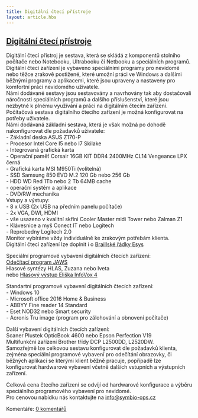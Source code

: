 ```yaml
---
title: Digitální čtecí přístroje
layout: article.hbs
---
```

## [Digitální čtecí přístroje](clanky.php?id=28)

Digitální čtecí přístroj je sestava, která se skládá z komponentů stolního počítače nebo Notebooku, Ultrabooku či Netbooku a speciálních programů.  
Digitální čtecí zařízení je vybaveno speciálními programy pro nevidomé nebo těžce zrakově postižené, které umožní práci ve Windows a dalšími běžnými programy a aplikacemi, které jsou upraveny a nastaveny pro komfortní práci nevidomého uživatele.  
Námi dodávané sestavy jsou sestavovány a navrhovány tak aby dostačovali náročnosti speciálních programů a dalšího příslušenství, které jsou nezbytné k plnému využívání a práci na digitálním čtecím zařízení.  
Počítačová sestava digitálního čtecího zařízení je možná konfigurovat na potřeby uživatele.  
Námi dodávaná základní sestava, která je však možná po dohodě nakonfigurovat dle požadavků uživatele:  
\- Základní deska ASUS Z170-P  
\- Procesor Intel Core I5 nebo I7 Skilake  
\- Integrovaná grafická karta  
\- Operační paměť Corsair 16GB KIT DDR4 2400MHz CL14 Vengeance LPX černá  
\- Grafická karta MSI M950Ti (volitelná)  
\- SSD Samsung 850 EVO M.2 120 Gb nebo 256 Gb  
\- HDD WD Red 1Tb nebo 2 Tb 64MB cache  
\- operační systém a aplikace  
\- DVD/RW mechanika  
Vstupy a výstupy:  
\- 8 x USB (2x USB na předním panelu počítače)  
\- 2x VGA, DWI, HDMI  
\- vše usazeno v kvalitní skříni Cooler Master midi Tower nebo Zalman Z1  
\- Klávesnice a myš Conect IT nebo Logitech  
\- Reprobedny Logitech 2.0  
Monitor vybíráme vždy individuálně ke zrakovým potřebám klienta.  
Digitální čtecí zařízení lze doplnit i o [Braillské řádky Esys](clanky.php?id=30)    
  
Speciální programové vybavení digitálních čtecích zařízení:  
[Odečítací program JAWS](clanky.php?id=25)  
Hlasové syntézy HLAS, Zuzana nebo Iveta  
nebo [Hlasový výstup Eliška InfoVox 4](clanky.php?id=26)  
  
Standartní programové vybavení digitálních čtecích zařízení:  
\- Windows 10  
\- Microsoft office 2016 Home & Business  
\- ABBYY Fine reader 14 Standard  
\- Eset NOD32 nebo Smart security  
\- Acronis Tru image (program pro zálohování a obnovení počítače)  
  
Další vybavení digitálních čtecích zařízení:  
Scaner Plustek OpticBook 4600 nebo Epson Perfection V19  
Multifunkční zařízení Brother třídy DCP L2500DD, L2520DW.  
Samozřejmě lze celkovou sestavu konfigurovat dle požadavků klienta, zejména speciální programové vybavení pro odečítání obrazovky, či běžných aplikací se kterými klient běžně pracuje, popřípadě lze konfigurovat hardwarové vybavení včetně dalších vstupních a výstupních zařízení.  
  
Celková cena čtecího zařízení se odvíjí od hardwarové konfigurace a výběru speciálního programového vybavení pro nevidomé.  
Pro cenovou nabídku nás kontaktujte na [info@symbio-ops.cz](mailform.php?mail=info@symbio-ops.cz)

  

Komentáře: [0 komentářů](komentare.php?typ2=1&id=28)